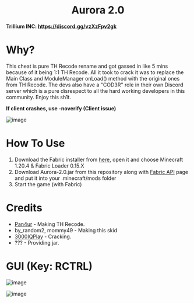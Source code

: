 <h1 align="center">Aurora 2.0</h1>

**Trillium INC: https://discord.gg/vzXzFpv2gk**

# Why?
This cheat is pure TH Recode rename and got gassed in like 5 mins because of it being 1:1 TH Recode. All it took to crack it was to replace the Main Class and ModuleManager onLoad() method with the original ones from TH Recode. The devs also have a "COD3R" role in their own Discord server which is a pure disrespect to all the hard working developers in this community. Enjoy this sh1t.

**If client crashes, use -noverify (Client issue)**

![image](https://camo.githubusercontent.com/d7622d22e4ea68a4a3ecfe7bab70b181caf9033bdc93cdd3beca3a9dec82ca80/68747470733a2f2f6d656469612e646973636f72646170702e6e65742f6174746163686d656e74732f313133393439323836333533373836303638392f313134353739323936313632343431363337362f3235393534323338372d35356462393431382d306264342d343262642d383562652d6464373764356465343835322e706e673f77696474683d363435266865696768743d313138)

[3000IQPlayA]: https://github.com/3000IQPlay
[panurA]: https://github.com/Pan4ur

# How To Use
1. Download the Fabric installer from [here](https://fabricmc.net/use/installer/), open it and choose Minecraft 1.20.4 & Fabric Loader 0.15.X
2. Download Aurora-2.0.jar from this repository along with [Fabric API](https://modrinth.com/mod/fabric-api/version/0.96.4+1.20.4) page and put it into your .minecraft/mods folder
3. Start the game (with Fabric)

# Credits
- [Pan4ur][panurA] - Making TH Recode.
- by_random2, mommy49 - Making this skid
- [3000IQPlay][3000IQPlayA] - Cracking.
- ??? - Providing jar.

# GUI (Key: RCTRL)

![image](https://media.discordapp.net/attachments/1212733886426251285/1215046787778486412/rLNBxwc.png?ex=65fb5380&is=65e8de80&hm=c130db4a51a4b53954fba5b9dc27f5c95015179608d320571a2b0182675ff816&=&format=webp&quality=lossless&width=1662&height=934)

![image](https://media.discordapp.net/attachments/1212733886426251285/1215046420826951700/VXsnLIZ.png?ex=65fb5329&is=65e8de29&hm=c0c4c879a9c9572463393bc896b913dae82c230a13a4ae082183d27a2d5e0614&=&format=webp&quality=lossless&width=1662&height=934)

